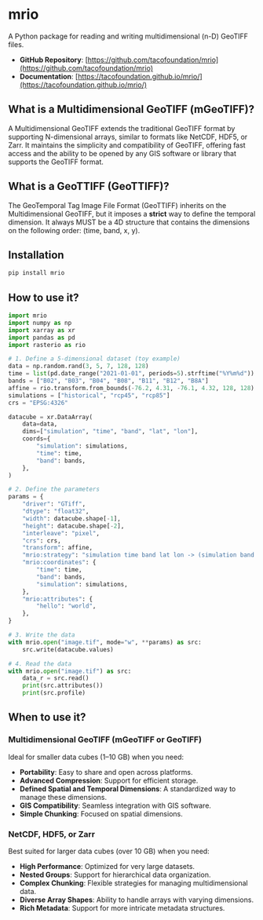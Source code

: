 # mrio

A Python package for reading and writing multidimensional (n-D) GeoTIFF files.

- **GitHub Repository**: [https://github.com/tacofoundation/mrio](https://github.com/tacofoundation/mrio)
- **Documentation**: [https://tacofoundation.github.io/mrio/](https://tacofoundation.github.io/mrio/)

## What is a Multidimensional GeoTIFF (mGeoTIFF)?

A Multidimensional GeoTIFF extends the traditional GeoTIFF format by supporting N-dimensional arrays, similar to formats like NetCDF, HDF5, or Zarr. It maintains the simplicity and compatibility of GeoTIFF, offering fast access and the ability to be opened by any GIS software or library that supports the GeoTIFF format.

## What is a GeoTTIFF (GeoTTIFF)?

The GeoTemporal Tag Image File Format (GeoTTIFF) inherits on the Multidimensional GeoTIFF, but it
imposes a **strict** way to define the temporal dimension. It always MUST be a 4D structure that 
contains the dimensions on the following order: (time, band, x, y).

## Installation

```python
pip install mrio
```

## How to use it?

```python
import mrio
import numpy as np
import xarray as xr
import pandas as pd
import rasterio as rio

# 1. Define a 5-dimensional dataset (toy example)
data = np.random.rand(3, 5, 7, 128, 128)
time = list(pd.date_range("2021-01-01", periods=5).strftime("%Y%m%d"))
bands = ["B02", "B03", "B04", "B08", "B11", "B12", "B8A"]
affine = rio.transform.from_bounds(-76.2, 4.31, -76.1, 4.32, 128, 128)
simulations = ["historical", "rcp45", "rcp85"]
crs = "EPSG:4326"

datacube = xr.DataArray(
    data=data,
    dims=["simulation", "time", "band", "lat", "lon"],
    coords={
        "simulation": simulations,
        "time": time,
        "band": bands,
    },
)

# 2. Define the parameters
params = {
    "driver": "GTiff",
    "dtype": "float32",
    "width": datacube.shape[-1],
    "height": datacube.shape[-2],
    "interleave": "pixel",
    "crs": crs,
    "transform": affine,
    "mrio:strategy": "simulation time band lat lon -> (simulation band time) lat lon",
    "mrio:coordinates": {
        "time": time,
        "band": bands,
        "simulation": simulations,
    },
    "mrio:attributes": {
        "hello": "world",
    },
}

# 3. Write the data
with mrio.open("image.tif", mode="w", **params) as src:
    src.write(datacube.values)

# 4. Read the data
with mrio.open("image.tif") as src:
    data_r = src.read()
    print(src.attributes())
    print(src.profile)
```

## When to use it?

### Multidimensional GeoTIFF (mGeoTIFF or GeoTIFF)

Ideal for smaller data cubes (1–10 GB) when you need:

- **Portability**: Easy to share and open across platforms.
- **Advanced Compression**: Support for efficient storage.
- **Defined Spatial and Temporal Dimensions**: A standardized way to manage these dimensions.
- **GIS Compatibility**: Seamless integration with GIS software.
- **Simple Chunking**: Focused on spatial dimensions.

### NetCDF, HDF5, or Zarr

Best suited for larger data cubes (over 10 GB) when you need:

- **High Performance**: Optimized for very large datasets.
- **Nested Groups**: Support for hierarchical data organization.
- **Complex Chunking**: Flexible strategies for managing multidimensional data.
- **Diverse Array Shapes**: Ability to handle arrays with varying dimensions.
- **Rich Metadata**: Support for more intricate metadata structures.